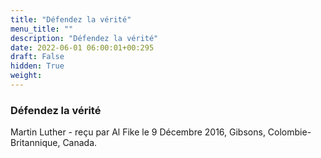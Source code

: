 ```yaml
---
title: "Défendez la vérité"
menu_title: ""
description: "Défendez la vérité"
date: 2022-06-01 06:00:01+00:295
draft: False
hidden: True
weight:
---
```

### Défendez la vérité

Martin Luther - reçu par Al Fike le 9 Décembre 2016, Gibsons, Colombie-Britannique, Canada.



